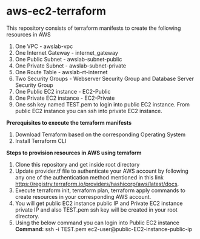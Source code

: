# aws-ec2-terraform

This repository consists of terraform manifests to create the following resources in AWS

1. One VPC - awslab-vpc
2. One Internet Gateway - internet_gateway
3. One Public Subnet - awslab-subnet-public
4. One Private Subnet - awslab-subnet-private
5. One Route Table - awslab-rt-internet
6. Two Security Groups - Webserver Security Group and Database Server Security Group
7. One Public EC2 instance - EC2-Public
8. One Private EC2 instance - EC2-Private
9. One ssh key named TEST.pem to login into public EC2 instance. From public EC2 instance you can ssh into private EC2 instance.

**Prerequisites to execute the terraform manifests**
1. Download Terraform based on the corresponding Operating System
2. Install Terraform CLI

**Steps to provision resources in AWS using terraform**
1. Clone this repository and get inside root directory
2. Update provider.tf file to authenticate your AWS account by following any one of the authentication method mentioned in this link https://registry.terraform.io/providers/hashicorp/aws/latest/docs.
3. Execute terraform init, terraform plan, terraform apply commands to create resources in your corresponding AWS account.
4. You will get public EC2 instance public IP and Private EC2 instance private IP and also TEST.pem ssh key will be created in your root directory.
5. Using the below command you can login into Public EC2 instance
   **Command:** ssh -i TEST.pem ec2-user@public-EC2-instance-public-ip
